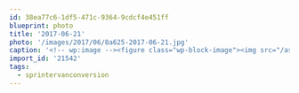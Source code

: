 ```yaml
---
id: 38ea77c6-1df5-471c-9364-9cdcf4e451ff
blueprint: photo
title: '2017-06-21'
photo: '/images/2017/06/8a625-2017-06-21.jpg'
caption: '<!-- wp:image --><figure class="wp-block-image"><img src="/assets/images/2017/06/8a625-2017-06-21.jpg" /></figure><!-- /wp:image --><!-- wp:paragraph --><p>Bed platform is done, just needs a mattress. I used a modular approach: the middle leaf slides out and the cabinets can be easily repositioned or removed. #sprintervanconversion</p><!-- /wp:paragraph -->'
import_id: '21542'
tags:
  - sprintervanconversion
---
```

